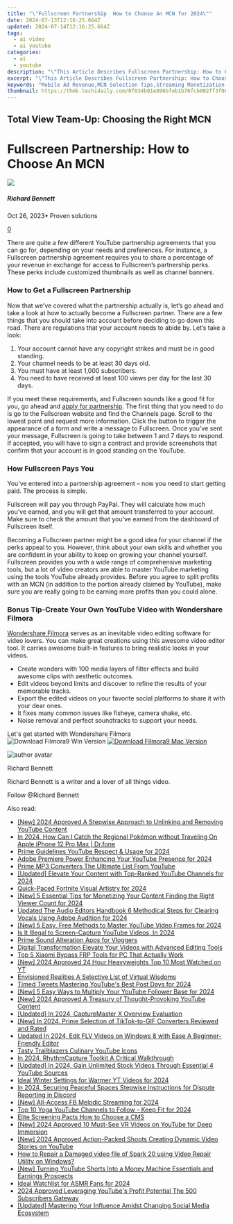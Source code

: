 ```yaml
---
title: "\"Fullscreen Partnership  How to Choose An MCN for 2024\""
date: 2024-07-13T12:16:25.664Z
updated: 2024-07-14T12:16:25.664Z
tags:
  - ai video
  - ai youtube
categories:
  - ai
  - youtube
description: "\"This Article Describes Fullscreen Partnership: How to Choose An MCN for 2024\""
excerpt: "\"This Article Describes Fullscreen Partnership: How to Choose An MCN for 2024\""
keywords: "Mobile Ad Revenue,MCN Selection Tips,Streaming Monetization,Media Content Networks,Digital Advertising Partners,Online Video Marketing,Ad Agency Collaboration"
thumbnail: https://thmb.techidaily.com/0f034b01e896bfeb1b76fcb002ff3f08bf8065e806075d9660abdc53bcbc29eb.jpg
---
```


## Total View Team-Up: Choosing the Right MCN

# Fullscreen Partnership: How to Choose An MCN

![](https://images.wondershare.com/filmora/article-images/richard-bennett.jpg)

##### Richard Bennett

 Oct 26, 2023• Proven solutions

[0](#commentsBoxSeoTemplate)

There are quite a few different YouTube partnership agreements that you can go for, depending on your needs and preferences. For instance, a Fullscreen partnership agreement requires you to share a percentage of your revenue in exchange for access to Fullscreen’s partnership perks. These perks include customized thumbnails as well as channel banners.

### How to Get a Fullscreen Partnership

Now that we’ve covered what the partnership actually is, let’s go ahead and take a look at how to actually become a Fullscreen partner. There are a few things that you should take into account before deciding to go down this road. There are regulations that your account needs to abide by. Let’s take a look:

1. Your account cannot have any copyright strikes and must be in good standing.
2. Your channel needs to be at least 30 days old.
3. You must have at least 1,000 subscribers.
4. You need to have received at least 100 views per day for the last 30 days.

If you meet these requirements, and Fullscreen sounds like a good fit for you, go ahead and [apply for partnership](http://fullscreenmedia.co/apply/). The first thing that you need to do is go to the Fullscreen website and find the Channels page. Scroll to the lowest point and request more information. Click the button to trigger the appearance of a form and write a message to Fullscreen. Once you’ve sent your message, Fullscreen is going to take between 1 and 7 days to respond. If accepted, you will have to sign a contract and provide screenshots that confirm that your account is in good standing on the YouTube.

### How Fullscreen Pays You

You’ve entered into a partnership agreement – now you need to start getting paid. The process is simple.

Fullscreen will pay you through PayPal. They will calculate how much you’ve earned, and you will get that amount transferred to your account. Make sure to check the amount that you’ve earned from the dashboard of Fullscreen itself.

Becoming a Fullscreen partner might be a good idea for your channel if the perks appeal to you. However, think about your own skills and whether you are confident in your ability to keep on growing your channel yourself. Fullscreen provides you with a wide range of comprehensive marketing tools, but a lot of video creators are able to master YouTube marketing using the tools YouTube already provides. Before you agree to split profits with an MCN (in addition to the portion already claimed by YouTube), make sure you are really going to be earning more profits than you could alone.

### Bonus Tip-Create Your Own YouTube Video with Wondershare Filmora

[Wondershare Filmora](https://tools.techidaily.com/wondershare/filmora/download/) serves as an inevitable video editing software for video lovers. You can make great creations using this awesome video editor tool. It carries awesome built-in features to bring realistic looks in your videos.

* Create wonders with 100 media layers of filter effects and build awesome clips with aesthetic outcomes.
* Edit videos beyond limits and discover to refine the results of your memorable tracks.
* Export the edited videos on your favorite social platforms to share it with your dear ones.
* It fixes many common issues like fisheye, camera shake, etc.
* Noise removal and perfect soundtracks to support your needs.

Let's get started with Wondershare Filmora ![![Download Filmora9 Win Version](https://images.wondershare.com/filmora/guide/download-btn-win.jpg) ](https://tools.techidaily.com/wondershare/filmora/download/) [![Download Filmora9 Mac Version](https://images.wondershare.com/filmora/guide/download-btn-mac.jpg) ](https://tools.techidaily.com/wondershare/filmora/download/)

![author avatar](https://images.wondershare.com/filmora/article-images/richard-bennett.jpg)

Richard Bennett

Richard Bennett is a writer and a lover of all things video.

Follow @Richard Bennett


<ins class="adsbygoogle"
     style="display:block"
     data-ad-format="autorelaxed"
     data-ad-client="ca-pub-7571918770474297"
     data-ad-slot="1223367746"></ins>



<ins class="adsbygoogle"
     style="display:block"
     data-ad-client="ca-pub-7571918770474297"
     data-ad-slot="8358498916"
     data-ad-format="auto"
     data-full-width-responsive="true"></ins>



<span class="atpl-alsoreadstyle">Also read:</span>
<div><ul>
<li><a href="https://youtube-sure.techidaily.com/024-approved-a-stepwise-approach-to-unlinking-and-removing-youtube-content/"><u>[New] 2024 Approved  A Stepwise Approach to Unlinking and Removing YouTube Content</u></a></li>
<li><a href="https://ios-pokemon-go.techidaily.com/in-2024-how-can-i-catch-the-regional-pokemon-without-traveling-on-apple-iphone-12-pro-max-drfone-by-drfone-virtual-ios/"><u>In 2024, How Can I Catch the Regional Pokémon without Traveling On Apple iPhone 12 Pro Max | Dr.fone</u></a></li>
<li><a href="https://youtube-sure.techidaily.com/-guidelines-youtube-respect-and-usage-for-2024/"><u>Prime Guidelines  YouTube Respect & Usage for 2024</u></a></li>
<li><a href="https://youtube-sure.techidaily.com/-premiere-power-enhancing-your-youtube-presence-for-2024/"><u>Adobe Premiere Power  Enhancing Your YouTube Presence for 2024</u></a></li>
<li><a href="https://youtube-sure.techidaily.com/-mp3-converters-the-ultimate-list-from-youtube/"><u>Prime MP3 Converters  The Ultimate List From YouTube</u></a></li>
<li><a href="https://facebook-video-share.techidaily.com/updated-elevate-your-content-with-top-ranked-youtube-channels-for-2024/"><u>[Updated] Elevate Your Content with Top-Ranked YouTube Channels for 2024</u></a></li>
<li><a href="https://youtube-sure.techidaily.com/-paced-fortnite-visual-artistry-for-2024/"><u>Quick-Paced Fortnite Visual Artistry for 2024</u></a></li>
<li><a href="https://youtube-sure.techidaily.com/-essential-tips-for-monetizing-your-content-finding-the-right-viewer-count-for-2024/"><u>[New] 5 Essential Tips for Monetizing Your Content  Finding the Right Viewer Count for 2024</u></a></li>
<li><a href="https://sound-tweaking.techidaily.com/updated-the-audio-editors-handbook-6-methodical-steps-for-clearing-vocals-using-adobe-audition-for-2024/"><u>Updated The Audio Editors Handbook 6 Methodical Steps for Clearing Vocals Using Adobe Audition for 2024</u></a></li>
<li><a href="https://youtube-sure.techidaily.com/-easy-free-methods-to-master-youtube-video-frames-for-2024/"><u>[New] 5 Easy, Free Methods to Master YouTube Video Frames for 2024</u></a></li>
<li><a href="https://youtube-sure.techidaily.com/-illegal-to-screen-capture-youtube-videos-in-2024/"><u>Is It Illegal to Screen-Capture YouTube Videos, In 2024</u></a></li>
<li><a href="https://youtube-sure.techidaily.com/-sound-alteration-apps-for-vloggers/"><u>Prime Sound Alteration Apps for Vloggers</u></a></li>
<li><a href="https://extra-information.techidaily.com/digital-transformation-elevate-your-videos-with-advanced-editing-tools/"><u>Digital Transformation  Elevate Your Videos with Advanced Editing Tools</u></a></li>
<li><a href="https://bypass-frp.techidaily.com/top-5-xiaomi-bypass-frp-tools-for-pc-that-actually-work-by-drfone-android/"><u>Top 5 Xiaomi Bypass FRP Tools for PC That Actually Work</u></a></li>
<li><a href="https://youtube-sure.techidaily.com/024-approved-24-hour-heavyweights-top-10-most-watched-on-yt/"><u>[New] 2024 Approved  24 Hour Heavyweights  Top 10 Most Watched on YT</u></a></li>
<li><a href="https://extra-tips.techidaily.com/envisioned-realities-a-selective-list-of-virtual-wisdoms/"><u>Envisioned Realities  A Selective List of Virtual Wisdoms</u></a></li>
<li><a href="https://youtube-sure.techidaily.com/-tweets-mastering-youtubes-best-post-days-for-2024/"><u>Timed Tweets  Mastering YouTube's Best Post Days for 2024</u></a></li>
<li><a href="https://youtube-sure.techidaily.com/-easy-ways-to-multiply-your-youtube-follower-base-for-2024/"><u>[New] 5 Easy Ways to Multiply Your YouTube Follower Base for 2024</u></a></li>
<li><a href="https://youtube-sure.techidaily.com/024-approved-a-treasury-of-thought-provoking-youtube-content/"><u>[New] 2024 Approved  A Treasury of Thought-Provoking YouTube Content</u></a></li>
<li><a href="https://video-capture.techidaily.com/updated-in-2024-capturemaster-x-overview-evaluation/"><u>[Updated] In 2024, CaptureMaster X Overview Evaluation</u></a></li>
<li><a href="https://tiktok-videos.techidaily.com/new-in-2024-prime-selection-of-tiktok-to-gif-converters-reviewed-and-rated/"><u>[New] In 2024, Prime Selection of TikTok-to-GIF Converters Reviewed and Rated</u></a></li>
<li><a href="https://video-creation-software.techidaily.com/updated-in-2024-edit-flv-videos-on-windows-8-with-ease-a-beginner-friendly-editor/"><u>Updated In 2024, Edit FLV Videos on Windows 8 with Ease A Beginner-Friendly Editor</u></a></li>
<li><a href="https://youtube-sure.techidaily.com/-trailblazers-culinary-youtube-icons/"><u>Tasty Trailblazers  Culinary YouTube Icons</u></a></li>
<li><a href="https://visual-screen-recording.techidaily.com/in-2024-rhythmcapture-toolkit-a-critical-walkthrough/"><u>In 2024, RhythmCapture Toolkit  A Critical Walkthrough</u></a></li>
<li><a href="https://eaxpv-info.techidaily.com/updated-in-2024-gain-unlimited-stock-videos-through-essential-4-youtube-sources/"><u>[Updated] In 2024, Gain Unlimited Stock Videos Through Essential 4 YouTube Sources</u></a></li>
<li><a href="https://youtube-sure.techidaily.com/-winter-settings-for-warmer-yt-videos-for-2024/"><u>Ideal Winter Settings for Warmer YT Videos for 2024</u></a></li>
<li><a href="https://discord-videos.techidaily.com/in-2024-securing-peaceful-spaces-stepwise-instructions-for-dispute-reporting-in-discord/"><u>In 2024, Securing Peaceful Spaces  Stepwise Instructions for Dispute Reporting in Discord</u></a></li>
<li><a href="https://facebook-video-content.techidaily.com/new-all-access-fb-melodic-streaming-for-2024/"><u>[New] All-Access FB Melodic Streaming for 2024</u></a></li>
<li><a href="https://youtube-sure.techidaily.com/0-yoga-youtube-channels-to-follow-keep-fit-for-2024/"><u>Top 10 Yoga YouTube Channels to Follow - Keep Fit for 2024</u></a></li>
<li><a href="https://youtube-sure.techidaily.com/-screening-pacts-how-to-choose-a-cms/"><u>Elite Screening Pacts  How to Choose a CMS</u></a></li>
<li><a href="https://youtube-sure.techidaily.com/024-approved-10-must-see-vr-videos-on-youtube-for-deep-immersion/"><u>[New] 2024 Approved  10 Must-See VR Videos on YouTube for Deep Immersion</u></a></li>
<li><a href="https://youtube-sure.techidaily.com/024-approved-action-packed-shoots-creating-dynamic-video-stories-on-youtube/"><u>[New] 2024 Approved  Action-Packed Shoots  Creating Dynamic Video Stories on YouTube</u></a></li>
<li><a href="https://blog-min.techidaily.com/how-to-repair-a-damaged-video-file-of-spark-20-using-video-repair-utility-on-windows-by-stellar-video-repair-mobile-video-repair/"><u>How to Repair a Damaged video file of Spark 20 using Video Repair Utility on Windows?</u></a></li>
<li><a href="https://facebook-video-share.techidaily.com/new-turning-youtube-shorts-into-a-money-machine-essentials-and-earnings-prospects/"><u>[New] Turning YouTube Shorts Into a Money Machine  Essentials and Earnings Prospects</u></a></li>
<li><a href="https://youtube-sure.techidaily.com/-watchlist-for-asmr-fans-for-2024/"><u>Ideal Watchlist for ASMR Fans for 2024</u></a></li>
<li><a href="https://youtube-help.techidaily.com/2024-approved-leveraging-youtubes-profit-potential-the-500-subscribers-gateway/"><u>2024 Approved  Leveraging YouTube's Profit Potential  The 500 Subscribers Gateway</u></a></li>
<li><a href="https://instagram-clips.techidaily.com/updated-mastering-your-influence-amidst-changing-social-media-ecosystem/"><u>[Updated] Mastering Your Influence Amidst Changing Social Media Ecosystem</u></a></li>
</ul></div>
